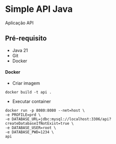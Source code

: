 # Simple API Java

Aplicação API 

## Pré-requisito

- Java 21
- Git
- Docker

#### Docker

* Criar imagem

```
docker build -t api .
```

* Executar container

```
docker run -p 8080:8080 --net=host \
-e PROFILE=prd \
-e DATABASE_URL=jdbc:mysql://localhost:3306/api?createDatabaseIfNotExist=true \
-e DATABASE_USER=root \
-e DATABASE_PWD=1234 \
api
```








